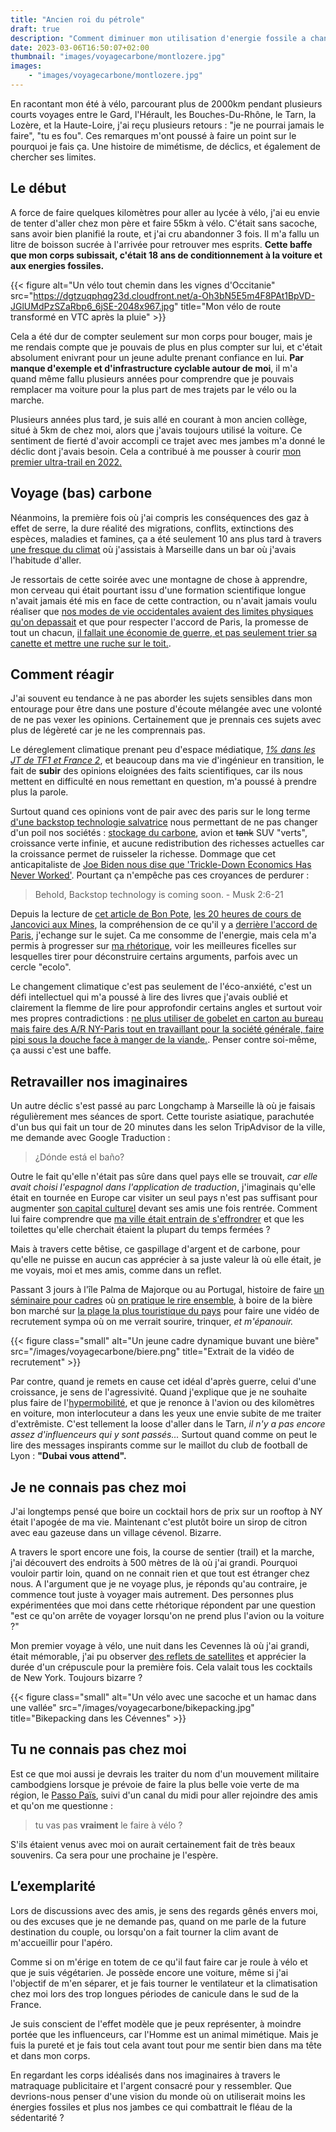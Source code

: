 ```yaml
---
title: "Ancien roi du pétrole"
draft: true
description: "Comment diminuer mon utilisation d'energie fossile a changé ma vie"
date: 2023-03-06T16:50:07+02:00
thumbnail: "images/voyagecarbone/montlozere.jpg"
images:
    - "images/voyagecarbone/montlozere.jpg"
---
```


En racontant mon été à vélo, parcourant plus de 2000km pendant plusieurs courts voyages entre le Gard, l'Hérault, les Bouches-Du-Rhône, le Tarn, la Lozère, et la Haute-Loire, j'ai reçu plusieurs retours : "je ne pourrai jamais le faire", "tu es fou". Ces remarques m'ont poussé à faire un point sur le pourquoi je fais ça. Une histoire de mimétisme, de déclics, et également de chercher ses limites.

## Le début
A force de faire quelques kilomètres pour aller au lycée à vélo, j'ai eu envie de tenter d'aller chez mon père et faire 55km à vélo. C'était sans sacoche, sans avoir bien planifié la route, et j'ai cru abandonner 3 fois. Il m'a fallu un litre de boisson sucrée à l'arrivée pour retrouver mes esprits. **Cette baffe que mon corps subissait, c'était 18 ans de conditionnement à la voiture et aux energies fossiles.** 

{{< figure alt="Un vélo tout chemin dans les vignes d'Occitanie" src="https://dgtzuqphqg23d.cloudfront.net/a-Oh3bN5E5m4F8PAt1BpVD-JGlUMdPzSZaRbp6_6jSE-2048x967.jpg" title="Mon vélo de route transformé en VTC après la pluie" >}}

Cela a été dur de compter seulement sur mon corps pour bouger, mais je me rendais compte que je pouvais de plus en plus compter sur lui, et c'était absolument enivrant pour un jeune adulte prenant confiance en lui. 
**Par manque d'exemple et d'infrastructure cyclable autour de moi**, il m'a quand même fallu plusieurs années pour comprendre que je pouvais remplacer ma voiture pour la plus part de mes trajets par le vélo ou la marche. 

Plusieurs années plus tard, je suis allé en courant à mon ancien collège, situé à 5km de chez moi, alors que j'avais toujours utilisé la voiture. Ce sentiment de fierté d'avoir accompli ce trajet avec mes jambes m'a donné le déclic dont j'avais besoin. Cela a contribué à me pousser à courir [mon premier ultra-trail en 2022.](https://www.youtube.com/watch?v=WcJUOrhC_6Y)

## Voyage (bas) carbone
Néanmoins, la première fois où j'ai compris les conséquences des gaz à effet de serre, la dure réalité des migrations, conflits, extinctions des espèces, maladies et famines, ça a été seulement 10 ans plus tard à travers [une fresque du climat](https://fresqueduclimat.org/) où j'assistais à Marseille dans un bar où j'avais l'habitude d'aller. 

Je ressortais de cette soirée avec une montagne de chose à apprendre, mon cerveau qui était pourtant issu d'une formation scientifique longue n'avait jamais été mis en face de cette contraction, ou n'avait jamais voulu réaliser que [nos modes de vie occidentales avaient des limites physiques qu'on depassait](https://www.goodreads.com/book/show/16088301-les-limites-la-croissance-dans-un-monde-fini-le-rapport-meadows-30) et que pour respecter l'accord de Paris, la promesse de tout un chacun, [il fallait une économie de guerre, et pas seulement trier sa canette et mettre une ruche sur le toit.](https://www.youtube.com/watch?v=dmBRwFVQk_M).

## Comment réagir
J'ai souvent eu tendance à ne pas aborder les sujets sensibles dans mon entourage pour être dans une posture d'écoute mélangée avec une volonté de ne pas vexer les opinions. Certainement que je prennais ces sujets avec plus de légèreté car je ne les comprennais pas.

Le déreglement climatique prenant peu d'espace médiatique, *[1% dans les JT de TF1 et France 2](https://polomarcus.github.io/blog/article/analyse-de-60000-reportages-des-jt/)*, et beaucoup dans ma vie d'ingénieur en transition, le fait de **subir** des opinions eloignées des faits scientifiques, car ils nous mettent en difficulté en nous remettant en question, m'a poussé à prendre plus la parole.

Surtout quand ces opinions vont de pair avec des paris sur le long terme [d'une backstop technologie salvatrice](https://bonpote.com/propos-5-paradoxe-de-jevons-et-effet-rebond/) nous permettant de ne pas changer d'un poil nos sociétés : [stockage du carbone](https://www.youtube.com/watch?v=AQlqQEhVi1M), avion et ~~tank~~ SUV "verts", croissance verte infinie, et aucune redistribution des richesses actuelles car la croissance permet de ruisseler la richesse. Dommage que cet anticapitaliste de [Joe Biden nous dise que 'Trickle-Down Economics Has Never Worked'](https://www.youtube.com/watch?v=xKmrrdJrmNE). Pourtant ça n'empêche pas ces croyances de perdurer :
> Behold, Backstop technology is coming soon. - Musk  2:6-21 

Depuis la lecture de [cet article de Bon Pote](https://bonpote.com/changement-climatique-et-entourage-quel-discours-adopter/), [les 20 heures de cours de Jancovici aux Mines](https://www.youtube.com/watch?v=xgy0rW0oaFI&list=PLMDQXkItOZ4LPwWJkVQf_PWnYHfC5xGFO), la compréhension de ce qu'il y a [derrière l'accord de Paris](https://datagir.ademe.fr/blog/budget-empreinte-carbone-c-est-quoi/), j'echange sur le sujet. Ca me consomme de l'energie, mais cela m'a permis à progresser sur [ma rhétorique](https://www.placedeslibraires.fr/livre/9782842420758-l-art-d-avoir-toujours-raison-arthur-schopenhauer/), voir les meilleures ficelles sur lesquelles tirer pour déconstruire certains arguments, parfois avec un cercle "ecolo". 

Le changement climatique c'est pas seulement de l'éco-anxiété, c'est un défi intellectuel qui m'a poussé à lire des livres que j'avais oublié et clairement la flemme de lire pour approfondir certains angles et surtout voir mes propres contradictions : [ne plus utiliser de gobelet en carton au bureau mais faire des A/R NY-Paris tout en travaillant pour la société générale, faire pipi sous la douche face à manger de la viande.](https://nosgestesclimat.fr/). Penser contre soi-même, ça aussi c'est une baffe.

## Retravailler nos imaginaires
Un autre déclic s'est passé au parc Longchamp à Marseille là où je faisais régulièrement mes séances de sport. Cette touriste asiatique, parachutée d'un bus qui fait un tour de 20 minutes dans les selon TripAdvisor de la ville, me demande avec Google Traduction : 

> ¿Dónde está el baño?

Outre le fait qu'elle n'était pas sûre dans quel pays elle se trouvait, *car elle avait choisi l'espagnol dans l'application de traduction*, j'imaginais qu'elle était en tournée en Europe car visiter un seul pays n'est pas suffisant pour augmenter [son capital culturel](https://fr.wikipedia.org/wiki/Capital_culturel) devant ses amis une fois rentrée. 
Comment lui faire comprendre que [ma ville était entrain de s'effrondrer](https://www.francetvinfo.fr/faits-divers/effondrement-d-immeubles-a-marseille/) et que les toilettes qu'elle cherchait étaient la plupart du temps fermées ?

Mais à travers cette bêtise, ce gaspillage d'argent et de carbone, pour qu'elle ne puisse en aucun cas apprécier à sa juste valeur là où elle était, je me voyais, moi et mes amis, comme dans un reflet.

Passant 3 jours à l'île Palma de Majorque ou au Portugal, histoire de faire [un séminaire pour cadres](https://www.youtube.com/watch?v=_mZV50npLL0) où [on pratique le rire ensemble](https://youtu.be/0-rOqywzWEY?t=988), à boire de la bière bon marché sur [la plage la plus touristique du pays](https://www.youtube.com/watch?v=QeMNeD9cJiE) pour faire une vidéo de recrutement sympa où on me verrait sourire, trinquer, *et m'épanouir.*

{{< figure class="small" alt="Un jeune cadre dynamique buvant une bière" src="/images/voyagecarbone/biere.png" title="Extrait de la vidéo de recrutement" >}}

Par contre, quand je remets en cause cet idéal d'après guerre, celui d'une croissance, je sens de l'agressivité. Quand j'explique que je ne souhaite plus faire de l'[hypermobilité](https://www.youtube.com/watch?v=YDPUtPKqQNs), et que je renonce à l'avion ou des kilomètres en voiture, mon interlocuteur a dans les yeux une envie subite de me traiter d'extrêmiste. C'est tellement la loose d'aller dans le Tarn, *il n'y a pas encore assez d'influenceurs qui y sont passés...* Surtout quand comme on peut le lire des messages inspirants comme sur le maillot du club de football de Lyon : **"Dubai vous attend".**

## Je ne connais pas chez moi
J'ai longtemps pensé que boire un cocktail hors de prix sur un rooftop à NY était l'apogée de ma vie. Maintenant c'est plutôt boire un sirop de citron avec eau gazeuse dans un village cévenol. Bizarre.

A travers le sport encore une fois, la course de sentier (trail) et la marche, j'ai découvert des endroits à 500 mètres de là où j'ai grandi. Pourquoi vouloir partir loin, quand on ne connait rien et que tout est étranger chez nous. A l'argument que je ne voyage plus, je réponds qu'au contraire, je commence tout juste à voyager mais autrement. Des personnes plus expérimentées que moi dans cette rhétorique répondent par une question "est ce qu'on arrête de voyager lorsqu'on ne prend plus l'avion ou la voiture ?"

Mon premier voyage à vélo, une nuit dans les Cevennes là où j'ai grandi, était mémorable, j'ai pu observer [des reflets de satellites](https://fr.wikipedia.org/wiki/Observation_des_satellites_artificiels#Iridium) et apprécier la durée d'un crépuscule pour la première fois. Cela valait tous les cocktails de New York. Toujours bizarre ?

{{< figure class="small" alt="Un vélo avec une sacoche et un hamac dans une vallée" src="/images/voyagecarbone/bikepacking.jpg" title="Bikepacking dans les Cévennes" >}}

## Tu ne connais pas chez moi
Est ce que moi aussi je devrais les traiter du nom d'un mouvement militaire cambodgiens lorsque je prévoie de faire la plus belle voie verte de ma région, le [Passo Païs](https://www.minervois-caroux.com/fr/bouger/voie-verte.html), suivi d'un canal du midi pour aller rejoindre des amis et qu'on me questionne :
> tu vas pas **vraiment** le faire à vélo ?

S'ils étaient venus avec moi on aurait certainement fait de très beaux souvenirs. Ca sera pour une prochaine je l'espère.

## L’exemplarité
Lors de discussions avec des amis, je sens des regards gênés envers moi, ou des excuses que je ne demande pas, quand on me parle de la future destination du couple, ou lorsqu'on a fait tourner la clim avant de m'accueillir pour l'apéro.

Comme si on m'érige en totem de ce qu'il faut faire car je roule à vélo et que je suis végétarien. Je possède encore une voiture, même si j'ai l'objectif de m'en séparer, et je fais tourner le ventilateur et la climatisation chez moi lors des trop longues périodes de canicule dans le sud de la France.

Je suis conscient de l'effet modèle que je peux représenter, à moindre portée que les influenceurs, car l'Homme est un animal mimétique. Mais je fuis la pureté et je fais tout cela avant tout pour me sentir bien dans ma tête et dans mon corps.

En regardant les corps idéalisés dans nos imaginaires à travers le matraquage publicitaire et l'argent consacré pour y ressembler.
Que devrions-nous penser d'une vision du monde où on utiliserait moins les énergies fossiles et plus nos jambes ce qui combattrait le fléau de la sédentarité ?